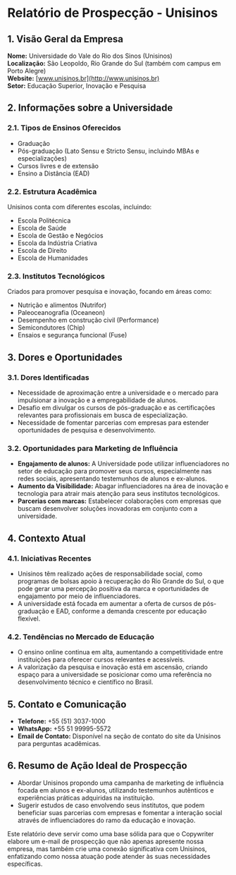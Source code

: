 # Relatório de Prospecção - Unisinos

## 1. Visão Geral da Empresa
**Nome:** Universidade do Vale do Rio dos Sinos (Unisinos)  
**Localização:** São Leopoldo, Rio Grande do Sul (também com campus em Porto Alegre)  
**Website:** [www.unisinos.br](http://www.unisinos.br)  
**Setor:** Educação Superior, Inovação e Pesquisa

## 2. Informações sobre a Universidade
### 2.1. Tipos de Ensinos Oferecidos
- Graduação
- Pós-graduação (Lato Sensu e Stricto Sensu, incluindo MBAs e especializações)
- Cursos livres e de extensão
- Ensino a Distância (EAD)

### 2.2. Estrutura Acadêmica
Unisinos conta com diferentes escolas, incluindo:
- Escola Politécnica
- Escola de Saúde
- Escola de Gestão e Negócios
- Escola da Indústria Criativa
- Escola de Direito
- Escola de Humanidades

### 2.3. Institutos Tecnológicos
Criados para promover pesquisa e inovação, focando em áreas como:
- Nutrição e alimentos (Nutrifor)
- Paleoceanografia (Oceaneon)
- Desempenho em construção civil (Performance)
- Semicondutores (Chip)
- Ensaios e segurança funcional (Fuse)

## 3. Dores e Oportunidades
### 3.1. Dores Identificadas
- Necessidade de aproximação entre a universidade e o mercado para impulsionar a inovação e a empregabilidade de alunos.
- Desafio em divulgar os cursos de pós-graduação e as certificações relevantes para profissionais em busca de especialização.
- Necessidade de fomentar parcerias com empresas para estender oportunidades de pesquisa e desenvolvimento.

### 3.2. Oportunidades para Marketing de Influência
- **Engajamento de alunos:** A Universidade pode utilizar influenciadores no setor de educação para promover seus cursos, especialmente nas redes sociais, apresentando testemunhos de alunos e ex-alunos.
- **Aumento da Visibilidade:** Abagar influenciadores na área de inovação e tecnologia para atrair mais atenção para seus institutos tecnológicos.
- **Parcerias com marcas:** Estabelecer colaborações com empresas que buscam desenvolver soluções inovadoras em conjunto com a universidade.

## 4. Contexto Atual
### 4.1. Iniciativas Recentes
- Unisinos têm realizado ações de responsabilidade social, como programas de bolsas apoio à recuperação do Rio Grande do Sul, o que pode gerar uma percepção positiva da marca e oportunidades de engajamento por meio de influenciadores.
- A universidade está focada em aumentar a oferta de cursos de pós-graduação e EAD, conforme a demanda crescente por educação flexível.

### 4.2. Tendências no Mercado de Educação
- O ensino online continua em alta, aumentando a competitividade entre instituições para oferecer cursos relevantes e acessíveis.
- A valorização da pesquisa e inovação está em ascensão, criando espaço para a universidade se posicionar como uma referência no desenvolvimento técnico e científico no Brasil.

## 5. Contato e Comunicação
- **Telefone:** +55 (51) 3037-1000
- **WhatsApp:** +55 51 99995-5572
- **Email de Contato:** Disponível na seção de contato do site da Unisinos para perguntas acadêmicas.

## 6. Resumo de Ação Ideal de Prospecção
- Abordar Unisinos propondo uma campanha de marketing de influência focada em alunos e ex-alunos, utilizando testemunhos autênticos e experiências práticas adquiridas na instituição.
- Sugerir estudos de caso envolvendo seus institutos, que podem beneficiar suas parcerias com empresas e fomentar a interação social através de influenciadores do ramo da educação e inovação.

Este relatório deve servir como uma base sólida para que o Copywriter elabore um e-mail de prospecção que não apenas apresente nossa empresa, mas também crie uma conexão significativa com Unisinos, enfatizando como nossa atuação pode atender às suas necessidades específicas.